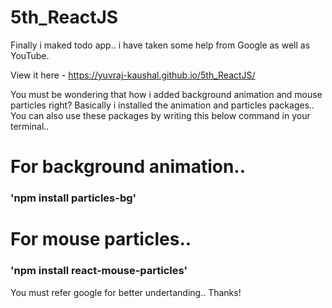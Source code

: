 # 5th_ReactJS

Finally i maked todo app.. i have taken some help from Google as well as YouTube.

View it here - https://yuvraj-kaushal.github.io/5th_ReactJS/

You must be wondering that how i added background animation and mouse particles right? Basically i installed the animation and particles packages..
You can also use these packages by writing this below command in your terminal..

# For background animation..

### 'npm install particles-bg'

# For mouse particles..

### 'npm install react-mouse-particles'

You must refer google for better undertanding.. Thanks!
